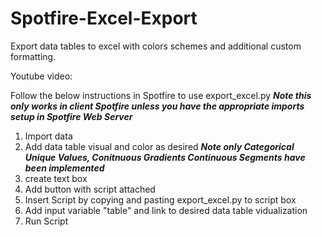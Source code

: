 # Spotfire-Excel-Export
Export data tables to excel with colors schemes and additional custom formatting.

Youtube video: 

Follow the below instructions in Spotfire to use export_excel.py
***Note this only works in client Spotfire unless you have the appropriate imports setup in Spotfire Web Server***

1. Import data
2. Add data table visual and color as desired
  ***Note only Categorical Unique Values, Conitnuous Gradients Continuous Segments have been implemented***
3. create text box 
4. Add button with script attached
5. Insert Script by copying and pasting export_excel.py to script box
6. Add input variable "table" and link to desired data table vidualization
7. Run Script

